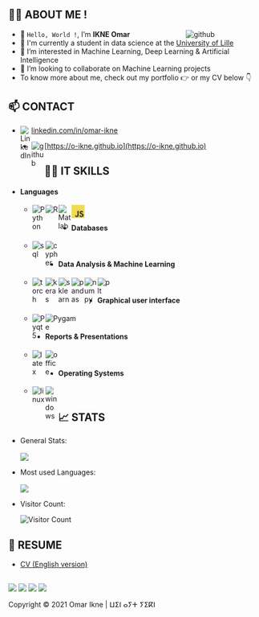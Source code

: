 ## 👨‍💼 __ABOUT ME__ !

<img align="right" alt="github" width="150px" src="https://o-ikne.github.io/images/qrcode.png" />

- 👋 ```Hello, World !```, I’m __IKNE Omar__
- 🏫 I'm currently a student in data science at the [University of Lille](https://www.univ-lille.fr/)
- 👀 I’m interested in Machine Learning, Deep Learning & Artificial Intelligence
- 💞️ I’m looking to collaborate on Machine Learning projects 
- To know more about me, check out my portfolio 👉 or my CV below 👇

## 📫 __CONTACT__

- [<img align="left" alt="LinkedIn" width="22px" src="https://cdn.jsdelivr.net/npm/simple-icons@v3/icons/linkedin.svg" />](http://linkedin.com/in/omar-ikne-144319183) [linkedin.com/in/omar-ikne](http://linkedin.com/in/omar-ikne-144319183)

- [<img align="left" alt="github" width="26px" src="https://cdn.afterdawn.fi/v3/news/original/github-logo.png" />](https://o-ikne.github.io)[https://o-ikne.github.io](https://o-ikne.github.io)


## 👩‍💻 __IT SKILLS__
  - #### Languages 
    - <img title="Python" align="left" alt="Python" width="26px" src="https://logos-download.com/wp-content/uploads/2016/10/Python_logo_icon.png" />
      <img title="R" align="left" alt="R" width="26px" src="https://www.rstudio.com/wp-content/uploads/2014/06/RStudio-Ball.png" />
      <img title="Matlab" align="left" alt="Matlab" width="26px" src="https://upload.wikimedia.org/wikipedia/commons/2/21/Matlab_Logo.png" />
      <img title="JavaScript" align="left" alt="JS" width="26px" src="https://raw.githubusercontent.com/voodootikigod/logo.js/master/js.png" />
    
  - #### Databases 
    - <img title="SQL" align="left" alt="sql" width="26px" src="http://www.faceofit.com/wp-content/uploads/2016/04/logoAzureSql.png" />
      <img title="Cypher" align="left" alt="cypher" width="26px" src="https://s3.amazonaws.com/dev.assets.neo4j.com/wp-content/uploads/neo4j_logo_globe1.png" />
    
  - #### Data Analysis & Machine Learning
    - <img title="PyTorch" align="left" alt="torch" width="26px" src="https://upload.wikimedia.org/wikipedia/commons/thumb/1/10/PyTorch_logo_icon.svg/635px-PyTorch_logo_icon.svg.png" />
      <img title="Keras" align="left" alt="keras" width="26px" src="http://adventuresinmachinelearning.com/wp-content/uploads/2017/05/keras-logo-small-wb-1.png" />
      <img title="SkLearn" align="left" alt="sklearn" width="26px" src="https://hadrienj.github.io/assets/images/icons/sklearn.png" />
      <img title="Pandas" align="left" alt="pandas" width="26px" src="https://p.kindpng.com/picc/s/16-161512_panda-kawaii-tumblr-blackandwhite-panda-sticker-png-transparent.png" />
      <img title="Numpy" align="left" alt="numpy" width="26px" src="http://teaching.mrsharky.com/theme/icons/numpy_icon.png" />
      <img title="Matplotlib" align="left" alt="plt" width="26px" src="https://upload.wikimedia.org/wikipedia/commons/thumb/0/01/Created_with_Matplotlib-logo.svg/1200px-Created_with_Matplotlib-logo.svg.png" />
    
  - #### Graphical user interface
    - <img title="PyQt5" align="left" alt="Pyqt5" width="26px" src="https://img1.daumcdn.net/thumb/R1280x0/?scode=mtistory2&fname=https:%2F%2Fblog.kakaocdn.net%2Fdn%2FbhBnl6%2FbtqBSOwYDS4%2FWAk4d1DLVs0uyegknM11S1%2Fimg.png" />
      <img title="Pygame" align="left" alt="Pygame" width="66px" src="https://files.realpython.com/media/pygame-logo.e78e57db3000.png" />
    
  - #### Reports & Presentations
    - <img title="LaTeX" align="left" alt="latex" width="26px" src="https://upload.wikimedia.org/wikipedia/commons/thumb/9/95/TeXShop_icon.png/600px-TeXShop_icon.png" />
      <img title="Pack Office" align="left" alt="office" width="26px" src="https://icons.iconarchive.com/icons/blackvariant/button-ui-microsoft-office-apps/1024/Microsoft-Office-icon.png" />

  - #### Operating Systems
    - <img title="Linux" align="left" alt="linux" width="26px" src="https://cdn3.iconfinder.com/data/icons/logos-brands-3/24/logo_brand_brands_logos_linux-512.png" />
      <img title="Windows" align="left" alt="windows" width="26px" src="https://www.shareicon.net/data/512x512/2015/09/16/101922_windows_512x512.png" /> 


## 📈 __STATS__
  - General Stats:
  
    <img align="center" src="https://github-readme-stats.vercel.app/api?username=o-ikne&&show_icons=true&count_private=true&theme=merko" />

  - Most used Languages:
  
    <img align="center" src="https://github-readme-stats.vercel.app/api/top-langs/?username=o-ikne&theme=merko&layout=compact" />

  - Visitor Count: 
  
    ![Visitor Count](https://profile-counter.glitch.me/{o-ikne}/count.svg)


## 📝 __RESUME__
- <a href="https://o-ikne.github.io/Resume/CV - IKNE OMAR (EN).pdf" target="_blank">CV (English version)</a>

##

![](https://img.shields.io/badge/GitHub-100000?style=for-the-badge&logo=github&logoColor=white)
![](https://img.shields.io/badge/LinkedIn-0077B5?style=for-the-badge&logo=linkedin&logoColor=white)
![](https://img.shields.io/badge/Ubuntu-E95420?style=for-the-badge&logo=ubuntu&logoColor=white)
![](https://img.shields.io/badge/Windows-0078D6?style=for-the-badge&logo=windows&logoColor=white)

Copyright © 2021 Omar Ikne | ⵡⵉⵏ ⴰⵢⵜ ⵢⵉⴽⵏ
